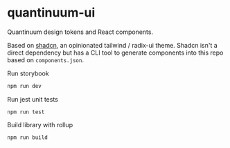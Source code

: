 # quantinuum-ui
Quantinuum design tokens and React components.

Based on [shadcn](https://ui.shadcn.com/), an opinionated tailwind / radix-ui theme. Shadcn isn't a direct dependency but has a CLI tool to generate components into this repo based on `components.json`.

Run storybook
```bash
npm run dev
```

Run jest unit tests
```
npm run test
```

Build library with rollup
```bash
npm run build
```




